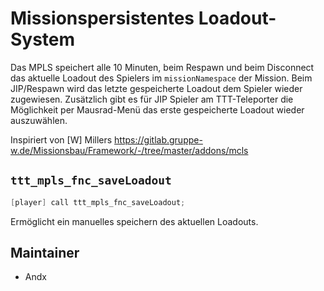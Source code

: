 # Missionspersistentes Loadout-System

Das MPLS speichert alle 10 Minuten, beim Respawn und beim Disconnect das aktuelle Loadout des Spielers im `missionNamespace` der Mission. Beim JIP/Respawn wird das letzte gespeicherte Loadout dem Spieler wieder zugewiesen. Zusätzlich gibt es für JIP Spieler am TTT-Teleporter die Möglichkeit per Mausrad-Menü das erste gespeicherte Loadout wieder auszuwählen.

Inspiriert von [W] Millers <https://gitlab.gruppe-w.de/Missionsbau/Framework/-/tree/master/addons/mcls>

## `ttt_mpls_fnc_saveLoadout`

```c++
[player] call ttt_mpls_fnc_saveLoadout;
```

Ermöglicht ein manuelles speichern des aktuellen Loadouts.

## Maintainer

- Andx
